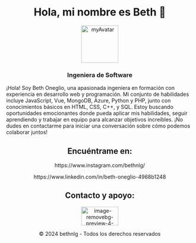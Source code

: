 <h1 style="text-align: center;">Hola, mi nombre es Beth 🙂</h1>
<div style="text-align: center;">
    <a href="https://imgbb.com/"><img src="https://i.ibb.co/p1Vgdpj/myAvatar.png" alt="myAvatar" border="0" style="width: 100px; height: 100px;"></a>
</div>
<h3 style="text-align: center;">Ingeniera de Software</h3>
<p>¡Hola! Soy Beth Oneglio, una apasionada ingeniera en formación con experiencia en desarrollo web y programación. Mi conjunto de habilidades incluye JavaScript, Vue, MongoDB, Azure, Python y PHP, junto con conocimientos básicos en HTML, CSS, C++, y SQL. Estoy buscando oportunidades emocionantes donde pueda aplicar mis habilidades, seguir aprendiendo y trabajar en equipo para alcanzar objetivos increíbles. ¡No dudes en contactarme para iniciar una conversación sobre cómo podemos colaborar juntos!</p>
<h2 style="text-align: center;">Encuéntrame en:</h2>
<p style="text-align: center;">https://www.instagram.com/bethnlg/</p>
<p style="text-align: center;">https://www.linkedin.com/in/beth-oneglio-4968b1248</p>
<h2 style="text-align: center;">Contacto y apoyo:</h2>
<div style="text-align: center;">
    <a href="https://imgbb.com/"><img src="https://i.ibb.co/y4vsgvq/image-removebg-preview-4-removebg-preview.png" alt="image-removebg-preview-4-removebg-preview" border="0" style="width: 100px; height: 50px;"></a>
</div>
<p style="text-align: center;">© 2024 bethnlg - Todos los derechos reservados</p>

